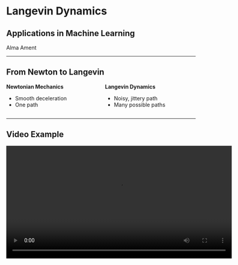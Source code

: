 # Langevin Dynamics

## Applications in Machine Learning

Alma Ament


---

## From Newton to Langevin

<section>
  <div class="columns">
    <div class="column">
      <strong>Newtonian Mechanics</strong>
      <ul>
        <li>Smooth deceleration</li>
        <li>One path</li>
      </ul>
      <!-- Optionally include an image or schematic here -->
      <!-- <img src="img/newtonian.png" alt="Newtonian schematic" style="width:100%;"> -->
    </div>
    <div class="column">
      <strong>Langevin Dynamics</strong>
      <ul>
        <li>Noisy, jittery path</li>
        <li>Many possible paths</li>
      </ul>
      <!-- Optionally include an animation or schematic here -->
      <!-- <img src="img/langevin.png" alt="Langevin schematic" style="width:100%;"> -->
    </div>
  </div>
</section>

---

## Video Example

<video controls width="600">
  <source src="media/example.mp4" type="video/mp4">
  Your browser does not support the video tag.
</video>
